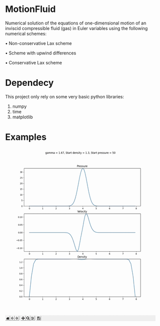 # MotionFluid
Numerical solution of the equations of one-dimensional motion of an inviscid compressible fluid (gas) in Euler variables using the following numerical schemes:

• Non-conservative Lax scheme

• Scheme with upwind differences

• Conservative Lax scheme

# Dependecy
This project only rely on some very basic python libraries:
1. numpy
2. time
3. matplotlib
# Examples
![image](https://github.com/Andr0ni/MotionFluid/blob/main/Konserv.gif)
